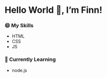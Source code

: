 # Hello World :wave:, I’m Finn!

### :smile: My Skills
* HTML
* CSS
* JS

### :book: Currently Learning
* node.js
